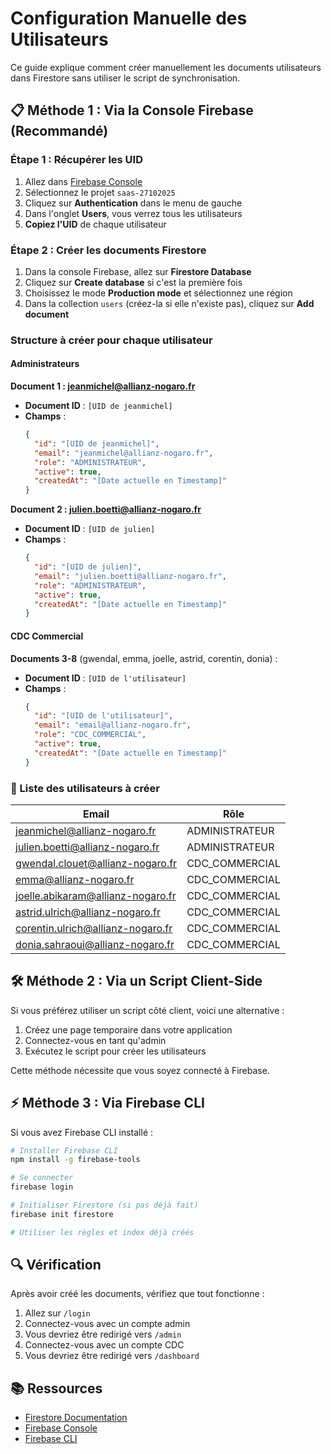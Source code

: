 # Configuration Manuelle des Utilisateurs

Ce guide explique comment créer manuellement les documents utilisateurs dans Firestore sans utiliser le script de synchronisation.

## 📋 Méthode 1 : Via la Console Firebase (Recommandé)

### Étape 1 : Récupérer les UID

1. Allez dans [Firebase Console](https://console.firebase.google.com)
2. Sélectionnez le projet `saas-27102025`
3. Cliquez sur **Authentication** dans le menu de gauche
4. Dans l'onglet **Users**, vous verrez tous les utilisateurs
5. **Copiez l'UID** de chaque utilisateur

### Étape 2 : Créer les documents Firestore

1. Dans la console Firebase, allez sur **Firestore Database**
2. Cliquez sur **Create database** si c'est la première fois
3. Choisissez le mode **Production mode** et sélectionnez une région
4. Dans la collection `users` (créez-la si elle n'existe pas), cliquez sur **Add document**

### Structure à créer pour chaque utilisateur

#### Administrateurs

**Document 1 : jeanmichel@allianz-nogaro.fr**
- **Document ID** : `[UID de jeanmichel]`
- **Champs** :
  ```json
  {
    "id": "[UID de jeanmichel]",
    "email": "jeanmichel@allianz-nogaro.fr",
    "role": "ADMINISTRATEUR",
    "active": true,
    "createdAt": "[Date actuelle en Timestamp]"
  }
  ```

**Document 2 : julien.boetti@allianz-nogaro.fr**
- **Document ID** : `[UID de julien]`
- **Champs** :
  ```json
  {
    "id": "[UID de julien]",
    "email": "julien.boetti@allianz-nogaro.fr",
    "role": "ADMINISTRATEUR",
    "active": true,
    "createdAt": "[Date actuelle en Timestamp]"
  }
  ```

#### CDC Commercial

**Documents 3-8** (gwendal, emma, joelle, astrid, corentin, donia) :
- **Document ID** : `[UID de l'utilisateur]`
- **Champs** :
  ```json
  {
    "id": "[UID de l'utilisateur]",
    "email": "email@allianz-nogaro.fr",
    "role": "CDC_COMMERCIAL",
    "active": true,
    "createdAt": "[Date actuelle en Timestamp]"
  }
  ```

### 📝 Liste des utilisateurs à créer

| Email | Rôle |
|-------|------|
| jeanmichel@allianz-nogaro.fr | ADMINISTRATEUR |
| julien.boetti@allianz-nogaro.fr | ADMINISTRATEUR |
| gwendal.clouet@allianz-nogaro.fr | CDC_COMMERCIAL |
| emma@allianz-nogaro.fr | CDC_COMMERCIAL |
| joelle.abikaram@allianz-nogaro.fr | CDC_COMMERCIAL |
| astrid.ulrich@allianz-nogaro.fr | CDC_COMMERCIAL |
| corentin.ulrich@allianz-nogaro.fr | CDC_COMMERCIAL |
| donia.sahraoui@allianz-nogaro.fr | CDC_COMMERCIAL |

## 🛠️ Méthode 2 : Via un Script Client-Side

Si vous préférez utiliser un script côté client, voici une alternative :

1. Créez une page temporaire dans votre application
2. Connectez-vous en tant qu'admin
3. Exécutez le script pour créer les utilisateurs

Cette méthode nécessite que vous soyez connecté à Firebase.

## ⚡ Méthode 3 : Via Firebase CLI

Si vous avez Firebase CLI installé :

```bash
# Installer Firebase CLI
npm install -g firebase-tools

# Se connecter
firebase login

# Initialiser Firestore (si pas déjà fait)
firebase init firestore

# Utiliser les règles et index déjà créés
```

## 🔍 Vérification

Après avoir créé les documents, vérifiez que tout fonctionne :

1. Allez sur `/login`
2. Connectez-vous avec un compte admin
3. Vous devriez être redirigé vers `/admin`
4. Connectez-vous avec un compte CDC
5. Vous devriez être redirigé vers `/dashboard`

## 📚 Ressources

- [Firestore Documentation](https://firebase.google.com/docs/firestore)
- [Firebase Console](https://console.firebase.google.com)
- [Firebase CLI](https://firebase.google.com/docs/cli)
